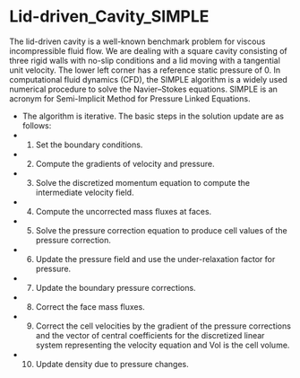 # Lid-driven_Cavity_SIMPLE
The lid-driven cavity is a well-known benchmark problem for viscous incompressible fluid flow. We are dealing with a square cavity consisting of three rigid walls with no-slip conditions and a lid moving with a tangential unit velocity. The lower left corner has a reference static pressure of 0. In computational fluid dynamics (CFD), the SIMPLE algorithm is a widely used numerical procedure to solve the Navier–Stokes equations. SIMPLE is an acronym for Semi-Implicit Method for Pressure Linked Equations.
- The algorithm is iterative. The basic steps in the solution update are as follows:  
- 1. Set the boundary conditions. 
- 2. Compute the gradients of velocity and pressure. 
- 3. Solve the discretized momentum equation to compute the intermediate velocity field. 
- 4. Compute the uncorrected mass fluxes at faces. 
- 5. Solve the pressure correction equation to produce cell values of the pressure correction. 
- 6. Update the pressure field and use the under-relaxation factor for pressure. 
- 7. Update the boundary pressure corrections. 
- 8. Correct the face mass fluxes. 
- 9. Correct the cell velocities by the gradient of the pressure corrections and the vector of central coefficients for the discretized linear system representing the velocity equation and Vol is the cell volume. 
- 10. Update density due to pressure changes.
